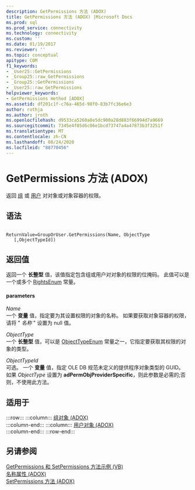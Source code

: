 ```yaml
---
description: GetPermissions 方法 (ADOX)
title: GetPermissions 方法 (ADOX) |Microsoft Docs
ms.prod: sql
ms.prod_service: connectivity
ms.technology: connectivity
ms.custom: ''
ms.date: 01/19/2017
ms.reviewer: ''
ms.topic: conceptual
apitype: COM
f1_keywords:
- _User25::GetPermissions
- _Group25::raw_GetPermissions
- _Group25::GetPermissions
- _User25::raw_GetPermissions
helpviewer_keywords:
- GetPermissions method [ADOX]
ms.assetid: df201c1f-c76a-465d-98f0-83b7fc36e6e3
author: rothja
ms.author: jroth
ms.openlocfilehash: d9533ca5260a8e5dc900a28d883f66994d7a9669
ms.sourcegitcommit: 7345e4f05d6c06e1bcd73747a4a47873b3f3251f
ms.translationtype: MT
ms.contentlocale: zh-CN
ms.lasthandoff: 08/24/2020
ms.locfileid: "88770456"
---
```

# <a name="getpermissions-method-adox"></a>GetPermissions 方法 (ADOX)
返回 [组](./group-object-adox.md) 或 [用户](./user-object-adox.md) 对对象或对象容器的权限。  
  
## <a name="syntax"></a>语法  
  
```  
  
ReturnValue=GroupOrUser.GetPermissions(Name, ObjectType    [,ObjectTypeId])  
```  
  
## <a name="return-value"></a>返回值  
 返回一个 **长整型** 值，该值指定包含组或用户对对象的权限的位掩码。 此值可以是一个或多个 [RightsEnum](./rightsenum.md) 常量。  
  
#### <a name="parameters"></a>parameters  
 *Name*  
 一个 **变量** 值，指定要为其设置权限的对象的名称。 如果要获取对象容器的权限，请将 " *名称* " 设置为 null 值。  
  
 *ObjectType*  
 一个 **长整型** 值，可以是 [ObjectTypeEnum](./objecttypeenum.md) 常量之一，它指定要获取其权限的对象的类型。  
  
 *ObjectTypeId*  
 可选。 一个 **变量** 值，指定 OLE DB 规范未定义的提供程序对象类型的 GUID。 如果 *ObjectType* 设置为 **adPermObjProviderSpecific**，则此参数是必需的;否则，不使用此方法。  
  
## <a name="applies-to"></a>适用于  

:::row:::
    :::column:::
        [组对象 (ADOX)](./group-object-adox.md)  
    :::column-end:::
    :::column:::
        [用户对象 (ADOX)](./user-object-adox.md)  
    :::column-end:::
:::row-end:::

## <a name="see-also"></a>另请参阅  
 [GetPermissions 和 SetPermissions 方法示例 (VB) ](./getpermissions-and-setpermissions-methods-example-vb.md)   
 [名称属性 (ADOX) ](./name-property-adox.md)   
 [SetPermissions 方法 (ADOX)](./setpermissions-method-adox.md)